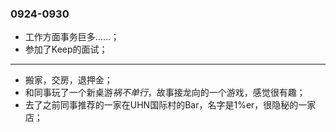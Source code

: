 ### 0924-0930
- 工作方面事务巨多……；
- 参加了Keep的面试；

---
- 搬家，交房，退押金；
- 和同事玩了一个新桌游*祸不单行*，故事接龙向的一个游戏，感觉很有趣；
- 去了之前同事推荐的一家在UHN国际村的Bar，名字是1%er，很隐秘的一家店；
